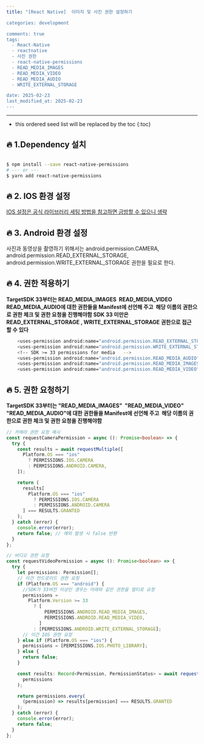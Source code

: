 ```yaml
---
title: "[React Native]  이미지 및 사진 권한 설정하기

categories: development

comments: true
tags:
  - React-Native
  - reactnative
  - 사진 권한
  - react-native-permissions
  - READ_MEDIA_IMAGES
  - READ_MEDIA_VIDEO
  - READ_MEDIA_AUDIO
  - WRITE_EXTERNAL_STORAGE

date: 2025-02-23
last_modified_at: 2025-02-23
---
```


---

<!-- prettier-ignore -->
* this ordered seed list will be replaced by the toc 
{:toc}

## **🔥 1.Dependency 설치**

```sh

$ npm install --save react-native-permissions
# --- or ---
$ yarn add react-native-permissions
```

## **🔥 2. IOS 환경 설정**

[IOS 설정은 공식 라이브러리 세팅 방법을 참고하면 금방할 수 있으니 생략](https://www.npmjs.com/package/react-native-permissions)

## **🔥 3. Android 환경 설정**

사진과 동영상을 촬영하기 위해서는 android.permission.CAMERA, android.permission.READ_EXTERNAL_STORAGE, android.permission.WRITE_EXTERNAL_STORAGE 권한을 필요로 한다.

## **🔥 4. 권한 적용하기**

**TargetSDK 33부터는 READ_MEDIA_IMAGES  READ_MEDIA_VIDEO  READ_MEDIA_AUDIO에 대한 권한들을 Manifest에 선언해 주고  해당 이름의 권한으로 권한 체크 및 권한 요청을 진행해야함 SDK 33 미만은 READ_EXTERNAL_STORAGE , WRITE_EXTERNAL_STORAGE 권한으로 접근 할 수 있다**

```sh
    <uses-permission android:name="android.permission.READ_EXTERNAL_STORAGE"/>
    <uses-permission android:name="android.permission.WRITE_EXTERNAL_STORAGE"/>
    <!-- SDK >= 33 permissions for media   -->
    <uses-permission android:name="android.permission.READ_MEDIA_AUDIO"/>
    <uses-permission android:name="android.permission.READ_MEDIA_IMAGES"/>
    <uses-permission android:name="android.permission.READ_MEDIA_VIDEO"/>
```

## **🔥 5. 권한 요청하기**

**TargetSDK 33부터는 "READ_MEDIA_IMAGES"  "READ_MEDIA_VIDEO"  "READ_MEDIA_AUDIO"에 대한 권한들을 Manifest에 선언해 주고  해당 이름의 권한으로 권한 체크 및 권한 요청을 진행해야함**

```typescript
// 카메라 권한 요청 예시
const requestCameraPermission = async (): Promise<boolean> => {
  try {
    const results = await requestMultiple([
      Platform.OS === "ios"
        ? PERMISSIONS.IOS.CAMERA
        : PERMISSIONS.ANDROID.CAMERA,
    ]);

    return (
      results[
        Platform.OS === "ios"
          ? PERMISSIONS.IOS.CAMERA
          : PERMISSIONS.ANDROID.CAMERA
      ] === RESULTS.GRANTED
    );
  } catch (error) {
    console.error(error);
    return false; // 예외 발생 시 false 반환
  }
};
```

```typescript
// 비디오 권한 요청
const requestVideoPermission = async (): Promise<boolean> => {
  try {
    let permissions: Permission[];
    // 이건 안드로이드 권한 요청
    if (Platform.OS === "android") {
      //SDK가 33버전 이상인 경우는 아래와 같은 권한을 멀티로 요청
      permissions =
        Platform.Version >= 33
          ? [
              PERMISSIONS.ANDROID.READ_MEDIA_IMAGES,
              PERMISSIONS.ANDROID.READ_MEDIA_VIDEO,
            ]
          : [PERMISSIONS.ANDROID.WRITE_EXTERNAL_STORAGE];
      // 이건 IOS 권한 요청
    } else if (Platform.OS === "ios") {
      permissions = [PERMISSIONS.IOS.PHOTO_LIBRARY];
    } else {
      return false;
    }

    const results: Record<Permission, PermissionStatus> = await requestMultiple(
      permissions
    );

    return permissions.every(
      (permission) => results[permission] === RESULTS.GRANTED
    );
  } catch (error) {
    console.error(error);
    return false;
  }
};
```
